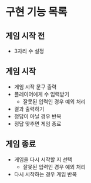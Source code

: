 # 구현 기능 목록

## 게임 시작 전

- 3자리 수 설정

## 게임 시작

- 게임 시작 문구 출력
- 플레이어에게 수 입력받기
  - 잘못된 입력인 경우 예외 처리
- 결과 출력하기
- 정답이 아닐 경우 반복
- 정답 맞추면 게임 종료

## 게임 종료

- 게임을 다시 시작할 지 선택
  - 잘못된 입력인 경우 예외 처리
- 다시 시작하는 경우 게임 반복
